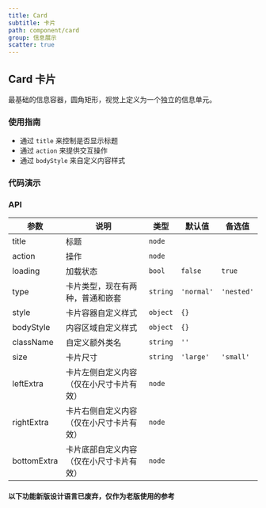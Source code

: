 ```yaml
---
title: Card
subtitle: 卡片
path: component/card
group: 信息展示
scatter: true
---
```


## Card 卡片

最基础的信息容器，圆角矩形，视觉上定义为一个独立的信息单元。

### 使用指南

- 通过 `title` 来控制是否显示标题
- 通过 `action` 来提供交互操作
- 通过 `bodyStyle` 来自定义内容样式

### 代码演示

<!-- demo-slot-2 -->
<!-- demo-slot-3 -->
<!-- demo-slot-4 -->
<!-- demo-slot-6 -->

### API

| 参数        | 说明                                     | 类型     | 默认值     | 备选值     |
| ----------- | ---------------------------------------- | -------- | ---------- | ---------- |
| title       | 标题                                     | `node`   |            |            |
| action      | 操作                                     | `node`   |            |            |
| loading     | 加载状态                                 | `bool`   | `false`    | `true`     |
| type        | 卡片类型，现在有两种，普通和嵌套         | `string` | `'normal'` | `'nested'` |
| style       | 卡片容器自定义样式                       | `object` | `{}`       |            |
| bodyStyle   | 内容区域自定义样式                       | `object` | `{}`       |            |
| className   | 自定义额外类名                           | `string` | `''`       |            |
| size        | 卡片尺寸                                 | `string` | `'large'`  | `'small'`  |
| leftExtra   | 卡片左侧自定义内容（仅在小尺寸卡片有效） | `node`   |            |            |
| rightExtra  | 卡片右侧自定义内容（仅在小尺寸卡片有效） | `node`   |            |            |
| bottomExtra | 卡片底部自定义内容（仅在小尺寸卡片有效） | `node`   |            |            |

#### 以下功能新版设计语言已废弃，仅作为老版使用的参考

<!-- demo-slot-1 -->
<!-- demo-slot-5 -->
